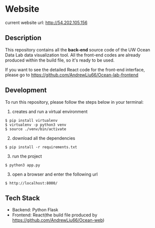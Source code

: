 # Website

current website url: http://54.202.105.156

## Description

This repository contains all the <b>back-end</b> source code of the UW Ocean Data Lab data visualization tool. All the front-end codes are already produced within the build file, so it's ready to be used.

If you want to see the detailed React code for the front-end interface, please go to https://github.com/AndrewLiu66/Ocean-lab-frontend

## Development

To run this repository, please follow the steps below in your terminal:

1. creates and run a virtual environment

```
$ pip install virtualenv
$ virtualenv -p python3 venv
$ source ./venv/bin/activate
```

2. download all the dependencies

```
$ pip install -r requirements.txt
```

3. run the project

```
$ python3 app.py
```

3. open a browser and enter the following url

```
$ http://localhost:8000/
```

## Tech Stack

- Backend: Python Flask
- Frontend: React(the build file produced by https://github.com/AndrewLiu66/Ocean-web)

